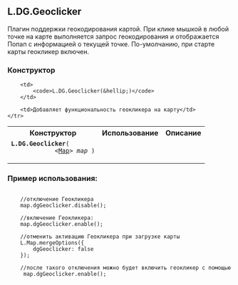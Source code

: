 ## L.DG.Geoclicker

Плагин поддержки геокодирования картой.
При клике мышкой в любой точке на карте выполняется запрос геокодирования и отображается Попап с информацией о текущей точке.
По-умолчанию, при старте карты геокликер включен.

### Конструктор

<table>
    <tr>
        <th>Конструктор</th>
        <th>Использование</th>
        <th>Описание</th>
    </tr>
    <tr>
        <td><code><b>L.DG.Geoclicker</b>(
            <nobr>&lt;<a href="#geoclicker-map">Map</a>&gt; <i>map</i> )</nobr>
        </code></td>

        <td>
            <code>L.DG.Geoclicker(&hellip;)</code>
        </td>

        <td>Добавляет функциональность геокликера на карту</td>
    </tr>
</table>

### Пример использования:
<pre>
<code>
	//отключение Геокликера
	map.dgGeoclicker.disable();

	//включение Геокликера:
    map.dgGeoclicker.enable();

    //отменить активацию Геокликера при загрузке карты
    L.Map.mergeOptions({
        dgGeoclicker: false
    });

    //после такого отключения можно будет включить геокликер с помощью
     map.dgGeoclicker.enable();
</code>
</pre>
